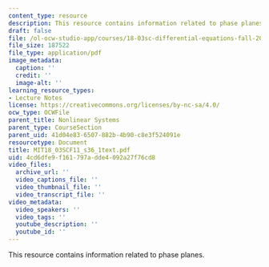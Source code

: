```yaml
---
content_type: resource
description: This resource contains information related to phase planes.
draft: false
file: /ol-ocw-studio-app/courses/18-03sc-differential-equations-fall-2011/4cd6dfe9f161797adde4092a27f76cd8_MIT18_03SCF11_s36_1text.pdf
file_size: 187522
file_type: application/pdf
image_metadata:
  caption: ''
  credit: ''
  image-alt: ''
learning_resource_types:
- Lecture Notes
license: https://creativecommons.org/licenses/by-nc-sa/4.0/
ocw_type: OCWFile
parent_title: Nonlinear Systems
parent_type: CourseSection
parent_uid: 41d04e83-6507-882b-4b90-c8e3f524091e
resourcetype: Document
title: MIT18_03SCF11_s36_1text.pdf
uid: 4cd6dfe9-f161-797a-dde4-092a27f76cd8
video_files:
  archive_url: ''
  video_captions_file: ''
  video_thumbnail_file: ''
  video_transcript_file: ''
video_metadata:
  video_speakers: ''
  video_tags: ''
  youtube_description: ''
  youtube_id: ''
---
```

This resource contains information related to phase planes.